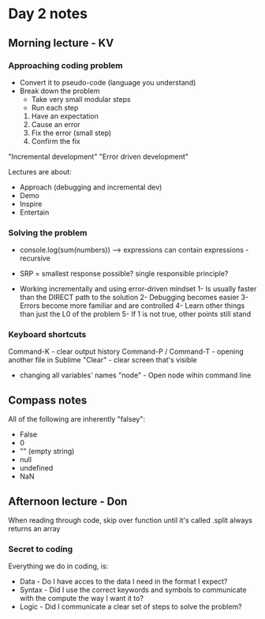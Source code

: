 # Day 2 notes

## Morning lecture - KV

### Approaching coding problem
- Convert it to pseudo-code (language you understand)
- Break down the problem
  - Take very small modular steps
  - Run each step
  1. Have an expectation
  2. Cause an error
  3. Fix the error (small step)
  4. Confirm the fix

"Incremental development"
"Error driven development"

Lectures are about:
* Approach (debugging and incremental dev)
* Demo
* Inspire
* Entertain

### Solving the problem
- console.log(sum(numbers)) --> expressions can contain expressions - recursive
- SRP = smallest response possible? single responsible principle?

- Working incrementally and using error-driven mindset
  1- Is usually faster than the DIRECT path to the solution
  2- Debugging becomes easier
  3- Errors become more familiar and are controlled
  4- Learn other things than just the L0 of the problem
  5- If 1 is not true, other points still stand


### Keyboard shortcuts
Command-K - clear output history
Command-P / Command-T - opening another file in Sublime
"Clear" - clear screen that's visible
 - changing all variables' names
 "node" - Open node wihin command line

## Compass notes
All of the following are inherently "falsey":
* False
* 0
* "" (empty string)
* null
* undefined
* NaN

## Afternoon lecture - Don

When reading through code, skip over function until it's called
.split always returns an array

### Secret to coding
Everything we do in coding, is:
* Data - Do I have acces to the data I need in the format I expect?
* Syntax - Did I use the correct keywords and symbols to communicate with the compute the way I want it to?
* Logic - Did I communicate a clear set of steps to solve the problem?
